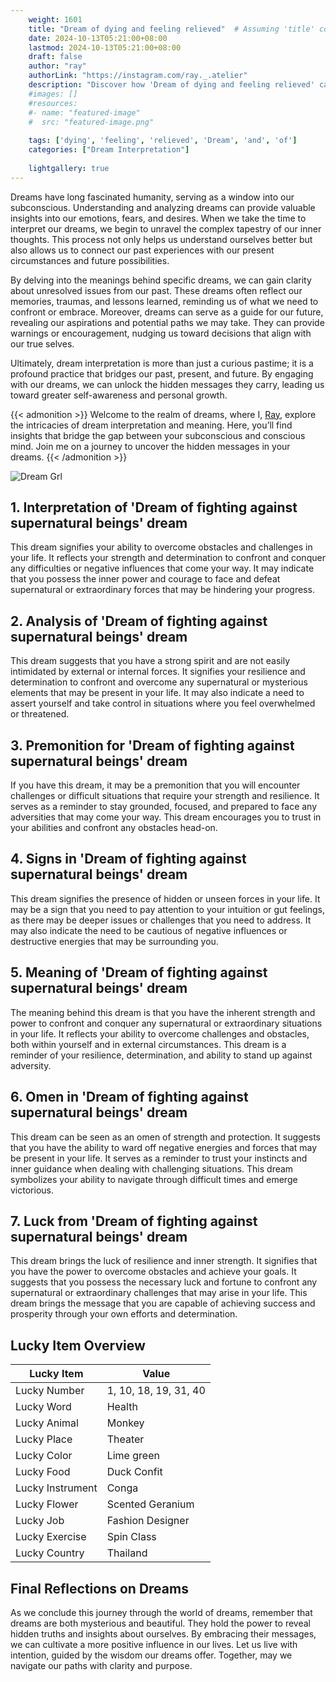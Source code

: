 ```yaml
---
    weight: 1601
    title: "Dream of dying and feeling relieved"  # Assuming 'title' column exists
    date: 2024-10-13T05:21:00+08:00
    lastmod: 2024-10-13T05:21:00+08:00
    draft: false
    author: "ray"
    authorLink: "https://instagram.com/ray._.atelier"
    description: "Discover how 'Dream of dying and feeling relieved' can interpret your future and uncover its significant meanings in your life."
    #images: []
    #resources:
    #- name: "featured-image"
    #  src: "featured-image.png"
    
    tags: ['dying', 'feeling', 'relieved', 'Dream', 'and', 'of']
    categories: ["Dream Interpretation"]
    
    lightgallery: true
---
```

    
Dreams have long fascinated humanity, serving as a window into our subconscious. Understanding and analyzing dreams can provide valuable insights into our emotions, fears, and desires. When we take the time to interpret our dreams, we begin to unravel the complex tapestry of our inner thoughts. This process not only helps us understand ourselves better but also allows us to connect our past experiences with our present circumstances and future possibilities.

By delving into the meanings behind specific dreams, we can gain clarity about unresolved issues from our past. These dreams often reflect our memories, traumas, and lessons learned, reminding us of what we need to confront or embrace. Moreover, dreams can serve as a guide for our future, revealing our aspirations and potential paths we may take. They can provide warnings or encouragement, nudging us toward decisions that align with our true selves.

Ultimately, dream interpretation is more than just a curious pastime; it is a profound practice that bridges our past, present, and future. By engaging with our dreams, we can unlock the hidden messages they carry, leading us toward greater self-awareness and personal growth.

{{< admonition >}}
Welcome to the realm of dreams, where I, [Ray](https://instagram.com/ray._.atelier), explore the intricacies of dream interpretation and meaning. Here, you’ll find insights that bridge the gap between your subconscious and conscious mind. Join me on a journey to uncover the hidden messages in your dreams.
{{< /admonition >}}

![Dream Grl](https://cdn.pixabay.com/photo/2017/11/02/03/35/gothic-2910057_1280.jpg "Dream Grl")

## 1. Interpretation of 'Dream of fighting against supernatural beings' dream
 This dream signifies your ability to overcome obstacles and challenges in your life. It reflects your strength and determination to confront and conquer any difficulties or negative influences that come your way. It may indicate that you possess the inner power and courage to face and defeat supernatural or extraordinary forces that may be hindering your progress.

## 2. Analysis of 'Dream of fighting against supernatural beings' dream
 This dream suggests that you have a strong spirit and are not easily intimidated by external or internal forces. It signifies your resilience and determination to confront and overcome any supernatural or mysterious elements that may be present in your life. It may also indicate a need to assert yourself and take control in situations where you feel overwhelmed or threatened.

## 3. Premonition for 'Dream of fighting against supernatural beings' dream
 If you have this dream, it may be a premonition that you will encounter challenges or difficult situations that require your strength and resilience. It serves as a reminder to stay grounded, focused, and prepared to face any adversities that may come your way. This dream encourages you to trust in your abilities and confront any obstacles head-on.

## 4. Signs in 'Dream of fighting against supernatural beings' dream
 This dream signifies the presence of hidden or unseen forces in your life. It may be a sign that you need to pay attention to your intuition or gut feelings, as there may be deeper issues or challenges that you need to address. It may also indicate the need to be cautious of negative influences or destructive energies that may be surrounding you.

## 5. Meaning of 'Dream of fighting against supernatural beings' dream
 The meaning behind this dream is that you have the inherent strength and power to confront and conquer any supernatural or extraordinary situations in your life. It reflects your ability to overcome challenges and obstacles, both within yourself and in external circumstances. This dream is a reminder of your resilience, determination, and ability to stand up against adversity.

## 6. Omen in 'Dream of fighting against supernatural beings' dream
 This dream can be seen as an omen of strength and protection. It suggests that you have the ability to ward off negative energies and forces that may be present in your life. It serves as a reminder to trust your instincts and inner guidance when dealing with challenging situations. This dream symbolizes your ability to navigate through difficult times and emerge victorious.

## 7. Luck from 'Dream of fighting against supernatural beings' dream
 This dream brings the luck of resilience and inner strength. It signifies that you have the power to overcome obstacles and achieve your goals. It suggests that you possess the necessary luck and fortune to confront any supernatural or extraordinary challenges that may arise in your life. This dream brings the message that you are capable of achieving success and prosperity through your own efforts and determination.

## Lucky Item Overview
| Lucky Item          | Value              |
|---------------|--------------------|
| Lucky Number        | 1, 10, 18, 19, 31, 40  |
| Lucky Word          | Health |
| Lucky Animal        | Monkey |
| Lucky Place         | Theater     |
| Lucky Color         | Lime green     |
| Lucky Food          | Duck Confit      |
| Lucky Instrument    | Conga |
| Lucky Flower        | Scented Geranium    |
| Lucky Job           | Fashion Designer       |
| Lucky Exercise      | Spin Class  |
| Lucky Country       | Thailand    |


##  Final Reflections on Dreams

As we conclude this journey through the world of dreams, remember that dreams are both mysterious and beautiful. They hold the power to reveal hidden truths and insights about ourselves. By embracing their messages, we can cultivate a more positive influence in our lives. Let us live with intention, guided by the wisdom our dreams offer. Together, may we navigate our paths with clarity and purpose.
